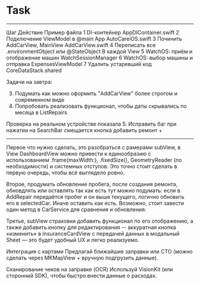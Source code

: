 #                                      Task
---------------------------------------------------------------------------------------------------------------------------------------------------


Шаг
Действие
Пример файла
1
DI-контейнер
AppDIContainer.swift
2
Подключение ViewModel в @main App
AutoCareiOS.swift
3
Починить AddCarView, MainView
AddCarView.swift
4
Переписать все .environmentObject или @StateObject
В каждой View
5
WatchOS: приём и отображение машин
WatchSessionManager
6
WatchOS: выбор машины и отправка
ExpensesViewModel
7
Удалить устаревший код
CoreDataStack.shared







Задачи на завтра: 

3. Подумать как можно оформить "AddCarView" более строгом и современном виде
9. Попробовать реализовать функционал, чтобы даты скрывались по месяца в ListRepairs

Проверка на реальном устройстве показала
5. Исправить баг при нажатии на SearchBar смещается кнопка добавить ремонт +


------ 

Первое что нужно сделать, это разобраться с рамерами subView, в View DashboardView можно привести к единообразию с использованием .frame(maxWidth:), .fixedSize(), GeometryReader (по необходимости) и системных отступов. Это точно стоит сделать в первую очередь, чтобы всё выглядело ровно.


Второе, продумать обновление пробега, после создания ремонта, обновдлять или оставлять так как есть тут можно подумать: если в AddRepair передаётся пробег и он выше текущего, логично обновить его в selectedCar. Иначе оставить как есть. Возможно, стоит завести один метод в CarService для сравнения и обновления.


Третье, subView страховки добавить функционал по его отображению, а также добавить кнопку для редактирования -- аккуратная кнопка «изменить» в InsuranceCardView с передачей данных в модальный Sheet — это будет удобный UX и легко реализуемо.


Интеграция с картами
Предлагай ближайшие заправки или СТО (можно сделать через MKMapView + вручную подгрузить данные).

Сканирование чеков на заправке (OCR)
Используй VisionKit (или сторонний SDK), чтобы быстро внести данные о расходах.
